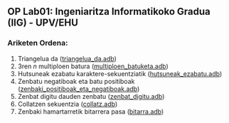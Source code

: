 ## OP Lab01: Ingeniaritza Informatikoko Gradua (IIG) - UPV/EHU

### Ariketen Ordena:
1. Triangelua da ([triangelua_da.adb](https://github.com/Bartolumiu/oinarrizko-programazioa-ehu/tree/main/Lab01/src/triangelua_da.adb))
2. 3ren *n* multiploen batura ([multiploen_batuketa.adb](https://github.com/Bartolumiu/oinarrizko-programazioa-ehu/tree/main/Lab01/src/multiploen_batuketa.adb))
3. Hutsuneak ezabatu karaktere-sekuentziatik ([hutsuneak_ezabatu.adb](https://github.com/Bartolumiu/oinarrizko-programazioa-ehu/tree/main/Lab01/src/hutsuneak_ezabatu.adb))
4. Zenbatu negatiboak eta batu positiboak ([zenbaki_positiboak_eta_negatiboak.adb](https://github.com/Bartolumiu/oinarrizko-programazioa-ehu/tree/main/Lab01/src/zenbaki_positiboak_eta_negatiboak.adb))
5. Zenbat digitu dauden zenbatu ([zenbat_digitu.adb](https://github.com/Bartolumiu/oinarrizko-programazioa-ehu/tree/main/Lab01/src/zenbat_digitu.adb))
6. Collatzen sekuentzia ([collatz.adb](https://github.com/Bartolumiu/oinarrizko-programazioa-ehu/tree/main/Lab01/src/collatz.adb))
7. Zenbaki hamartarretik bitarrera pasa ([bitarra.adb](https://github.com/Bartolumiu/oinarrizko-programazioa-ehu/tree/main/Lab01/src/bitarra.adb))